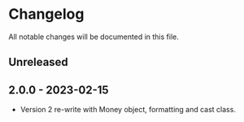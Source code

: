 # Changelog

All notable changes will be documented in this file.

## Unreleased

## 2.0.0 - 2023-02-15
- Version 2 re-write with Money object, formatting and cast class.
